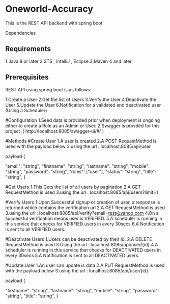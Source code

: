 # Oneworld-Accuracy

This is the REST API backend with spring boot

Dependencies
## Requirements
1.Java 8 or later
2.STS , IntelliJ , Eclipse
3.Maven 4 and later

## Prerequisites
REST API using spring boot is as follows:


1.Create a User
2.Get the list of Users 
3.Verify the User 
4.Deactivate the User 
5.Update the User 
6.Notification for a validated and deactivated user (Using a Scheduler)



#Configuration
1.Seed data is provided prior when deployment is ongoing either to create a Role as an Admin or User.
2.Swagger is provded for this project .( http://localhost:8085/swagger-ui/#/ )



#Methods
#Create User
1.A user is created
2.A POST RequestMethod is used with the payload below
3.using the url :  localhost:8085/api/user

payload
        {
 
  "email": "string",
  "firstname": "string",
  "lastname": "string",
  "mobile": "string",
  "password": "string",
  "roles": ["user"],
  "status": "string",
  "title": "string",
}



#Get Users
1.This Gets the list of all users by pagination
2.A GET RequestMethod is used
3.using the url :  localhost:8085/api/users?limit=1



#Verify Users
1.Upon Successful signup or creation of user, a response is returned which contains the verification url
2.A GET RequestMethod is used 
3.using the url :  localhost:8085/api/verify?email=test@yahoo.com
4.On a successful verification means user is VERIFIED.
5.A scheduler is running in this service that checks for VERIFIED users in every 30secs
6.A Notification is sent to all VERIFIED users.



#Deactivate Users
1.Users can be deactivated by their Id.
2.A DELETE RequestMethod is used 
3.Using the url :  localhost:8085/api/user/{id}
4.A scheduler is running in this service that checks  for DEACTIVATED users in every 30secs
5.A Notification is sent to all DEACTIVATED users.



#Update User
1.An user can update is data 
2.A PUT RequestMethod is used with the payload below
3.using the url :  localhost:8085/api/user/{id}

payload
        {
 
  "firstname": "string",
  "lastname": "string",
  "mobile": "string",
  "password": "string",
  "title": "string",
}
 ```







